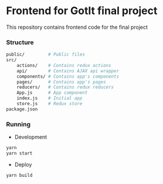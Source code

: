 # Frontend for GotIt final project
This repository contains frontend code for the final project

### Structure
```bash
public/         # Public files
src/
    actions/    # Contains redux actions
    api/        # Contains AJAX api wrapper
    components/ # Contains app's components
    pages/      # Contains app's pages
    reducers/   # Contains redux reducers
    App.js      # App component
    index.js    # Initial app
    store.js    # Redux store
package.json
```

### Running
* Development
```bash
yarn
yarn start
```
* Deploy
```bash
yarn build
```
